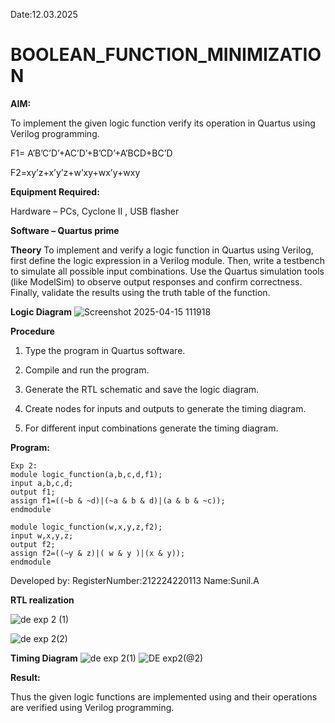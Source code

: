 Date:12.03.2025
# BOOLEAN_FUNCTION_MINIMIZATION

**AIM:**

To implement the given logic function verify its operation in Quartus using Verilog programming.

F1= A’B’C’D’+AC’D’+B’CD’+A’BCD+BC’D 

F2=xy’z+x’y’z+w’xy+wx’y+wxy

**Equipment Required:**

Hardware – PCs, Cyclone II , USB flasher

**Software – Quartus prime**

**Theory**
To implement and verify a logic function in Quartus using Verilog, first define the logic expression in a Verilog module. Then, write a testbench to simulate all possible input combinations. Use the Quartus simulation tools (like ModelSim) to observe output responses and confirm correctness. Finally, validate the results using the truth table of the function.

**Logic Diagram**
![Screenshot 2025-04-15 111918](https://github.com/user-attachments/assets/2e43434e-9e2b-42a3-9d8f-79dd39b8ca6a)

**Procedure**

1.	Type the program in Quartus software.

2.	Compile and run the program.

3.	Generate the RTL schematic and save the logic diagram.

4.	Create nodes for inputs and outputs to generate the timing diagram.

5.	For different input combinations generate the timing diagram.


**Program:**

```
Exp 2:
module logic_function(a,b,c,d,f1);
input a,b,c,d;
output f1;
assign f1=((~b & ~d)|(~a & b & d)|(a & b & ~c));
endmodule

module logic_function(w,x,y,z,f2);
input w,x,y,z;
output f2;
assign f2=((~y & z)|( w & y )|(x & y));
endmodule	

```

Developed by: RegisterNumber:212224220113
Name:Sunil.A


**RTL realization**

![de exp 2 (1)](https://github.com/user-attachments/assets/96c2cbf5-f24b-4298-8ffd-8306265f1d5c)


![de exp 2(2)](https://github.com/user-attachments/assets/3be2738b-39f5-4ae2-8387-c12e69c94ed9)



**Timing Diagram**
![de exp 2(1)](https://github.com/user-attachments/assets/f5d9ce83-e8ab-489b-95d2-7b4ff1470722)
![DE exp2(@2)](https://github.com/user-attachments/assets/dd8a9a80-df5a-4b53-8aa2-84f8e6b3ff67)

**Result:**

Thus the given logic functions are implemented using and their operations are verified using Verilog programming.

